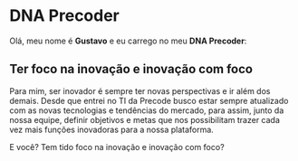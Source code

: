 # DNA Precoder

Olá, meu nome é **Gustavo** e eu carrego no meu **DNA Precoder**: 

## Ter foco na **inovação** e inovação com **foco**

Para mim, ser inovador é sempre ter novas perspectivas e ir além dos demais. Desde que entrei no TI da Precode busco estar sempre atualizado com as novas tecnologias e tendências  do mercado, para assim, junto da nossa equipe, definir objetivos e metas que nos possibilitam trazer cada vez mais funções inovadoras para a nossa plataforma.

E você? Tem tido foco na inovação e inovação com foco?